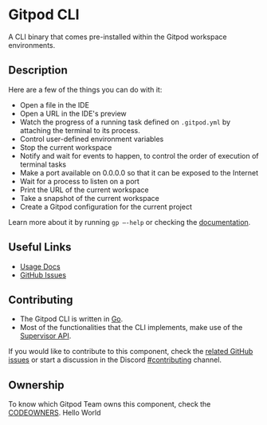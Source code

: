 # Gitpod CLI

A CLI binary that comes pre-installed within the Gitpod workspace environments.

## Description

Here are a few of the things you can do with it:

- Open a file in the IDE
- Open a URL in the IDE's preview
- Watch the progress of a running task defined on `.gitpod.yml` by attaching the terminal to its process.
- Control user-defined environment variables
- Stop the current workspace
- Notify and wait for events to happen, to control the order of execution of terminal tasks
- Make a port available on 0.0.0.0 so that it can be exposed to the Internet
- Wait for a process to listen on a port
- Print the URL of the current workspace
- Take a snapshot of the current workspace
- Create a Gitpod configuration for the current project

Learn more about it by running `gp —-help` or checking the [documentation](https://www.gitpod.io/docs/command-line-interface/).

## Useful Links

- [Usage Docs](https://www.gitpod.io/docs/command-line-interface)
- [GitHub Issues](https://github.com/gitpod-io/gitpod/labels/component%3A%20gp%20cli)

## Contributing

- The Gitpod CLI is written in [Go](https://go.dev/).
- Most of the functionalities that the CLI implements, make use of the [Supervisor API](https://github.com/gitpod-io/gitpod/tree/main/components/supervisor-api).

If you would like to contribute to this component, check the [related GitHub issues](https://github.com/gitpod-io/gitpod/labels/component%3A%20gp%20cli) or start a discussion in the Discord [#contributing](https://discord.com/channels/816244985187008514/885406100436951080) channel.

## Ownership

To know which Gitpod Team owns this component, check the [CODEOWNERS](https://github.com/gitpod-io/gitpod/blob/main/.github/CODEOWNERS).
Hello World
